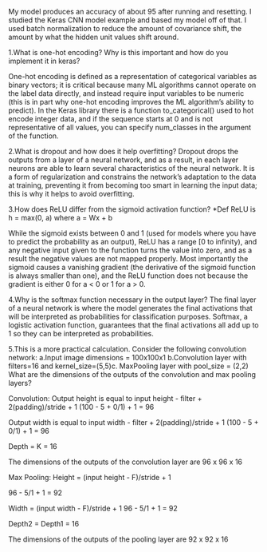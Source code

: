 My model produces an accuracy of about 95 after running and resetting. I studied the Keras CNN model example and based my model off of that. I used batch normalization to reduce the amount of covariance shift, the amount by what the hidden unit values shift around. 

1.What is one-hot encoding? Why is this important and how do you implement it in keras?

One-hot encoding is defined as a representation of categorical variables as binary vectors; it is critical because many ML algorithms cannot operate on the label data directly, and instead require input variables to be numeric (this is in part why one-hot encoding improves the ML algorithm’s ability to predict).  In the Keras library there is a function to_categorical() used to hot encode integer data, and if the sequence starts at 0 and is not representative of all values, you can specify num_classes in the argument of the function. 

2.What is dropout and how does it help overfitting?
Dropout drops the outputs from a layer of a neural network, and as a result, in each layer neurons are able to learn several characteristics of the neural network. It is a form of regularization and constrains the network’s adaptation to the data at training, preventing it from becoming too smart in learning the input data; this is why it helps to avoid overfitting.  

3.How does ReLU differ from the sigmoid activation function?
*Def ReLU is h = max(0, a) where a = Wx + b

While the sigmoid exists between 0 and 1 (used for models where you have to predict the probability as an output), ReLU has a range [0 to infinity), and any negative input given to the function turns the value into zero, and as a result the negative values are not mapped properly. Most importantly the sigmoid causes a vanishing gradient (the derivative of the sigmoid function is always smaller than one), and the ReLU function does not because the gradient is either 0 for a < 0 or 1 for a > 0. 

4.Why is the softmax function necessary in the output layer?
The final layer of a neural network is where the model generates the final activations that will be interpreted as probabilities for classification purposes. Softmax, a logistic activation function, guarantees that the final activations all add up to 1 so they can be interpreted as probabilities. 

5.This is a more practical calculation. Consider the following convolution network:
a.Input image dimensions = 100x100x1
b.Convolution layer with filters=16 and kernel_size=(5,5)c.
MaxPooling layer with pool_size = (2,2)
What are the dimensions of the outputs of the convolution and max pooling layers?

Convolution:
Output height is equal to input height - filter + 2(padding)/stride + 1 
(100 - 5 + 0/1) + 1 = 96 

Output width is equal to input width - filter + 2(padding)/stride + 1 
(100 - 5 + 0/1) + 1 = 96 

Depth = K = 16 

The dimensions of the outputs of the convolution layer are 96 x 96 x 16 

Max Pooling:
Height = (input height - F)/stride + 1

96 - 5/1 + 1 = 92

Width = (input width - F)/stride + 1 
96 - 5/1 + 1 = 92 

Depth2 = Depth1 = 16 

The dimensions of the outputs of the pooling layer are 92 x 92 x 16 

